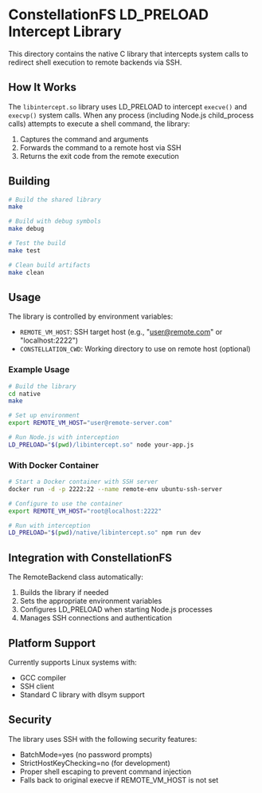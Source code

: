 # ConstellationFS LD_PRELOAD Intercept Library

This directory contains the native C library that intercepts system calls to redirect shell execution to remote backends via SSH.

## How It Works

The `libintercept.so` library uses LD_PRELOAD to intercept `execve()` and `execvp()` system calls. When any process (including Node.js child_process calls) attempts to execute a shell command, the library:

1. Captures the command and arguments
2. Forwards the command to a remote host via SSH
3. Returns the exit code from the remote execution

## Building

```bash
# Build the shared library
make

# Build with debug symbols
make debug

# Test the build
make test

# Clean build artifacts
make clean
```

## Usage

The library is controlled by environment variables:

- `REMOTE_VM_HOST`: SSH target host (e.g., "user@remote.com" or "localhost:2222")
- `CONSTELLATION_CWD`: Working directory to use on remote host (optional)

### Example Usage

```bash
# Build the library
cd native
make

# Set up environment
export REMOTE_VM_HOST="user@remote-server.com"

# Run Node.js with interception
LD_PRELOAD="$(pwd)/libintercept.so" node your-app.js
```

### With Docker Container

```bash
# Start a Docker container with SSH server
docker run -d -p 2222:22 --name remote-env ubuntu-ssh-server

# Configure to use the container
export REMOTE_VM_HOST="root@localhost:2222"

# Run with interception
LD_PRELOAD="$(pwd)/native/libintercept.so" npm run dev
```

## Integration with ConstellationFS

The RemoteBackend class automatically:
1. Builds the library if needed
2. Sets the appropriate environment variables
3. Configures LD_PRELOAD when starting Node.js processes
4. Manages SSH connections and authentication

## Platform Support

Currently supports Linux systems with:
- GCC compiler
- SSH client
- Standard C library with dlsym support

## Security

The library uses SSH with the following security features:
- BatchMode=yes (no password prompts)
- StrictHostKeyChecking=no (for development)
- Proper shell escaping to prevent command injection
- Falls back to original execve if REMOTE_VM_HOST is not set
